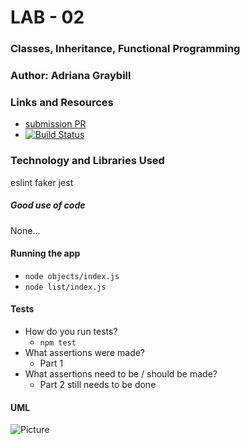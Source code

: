 # LAB - 02

### Classes, Inheritance, Functional Programming

### Author: Adriana Graybill

### Links and Resources
* [submission PR](https://github.com/adriana-401-advanced-javascript/lab-02/pull/2)
* [![Build Status](https://travis-ci.com/adriana-401-advanced-javascript/lab-01.svg?branch=master)](https://travis-ci.com/adriana-401-advanced-javascript/lab-02)

### Technology and Libraries Used
eslint
faker
jest

##### Good use of code
None...

#### Running the app
* `node objects/index.js`
* `node list/index.js`
  
#### Tests
* How do you run tests?
  * `npm test`
* What assertions were made?
  * Part 1
* What assertions need to be / should be made?
  * Part 2 still needs to be done

#### UML
![Picture](file.png "VSC Screenshot")
